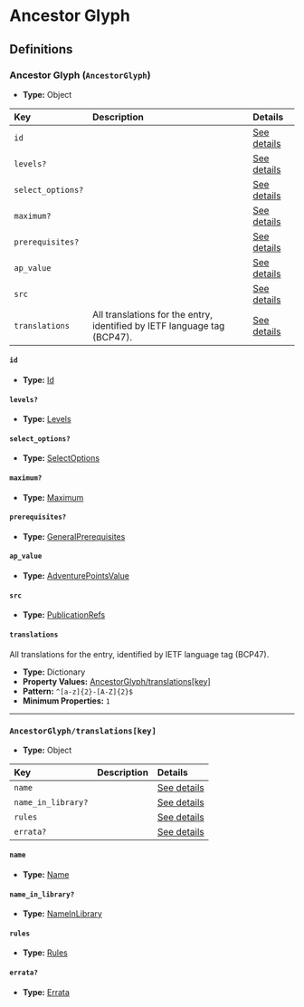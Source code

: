 # Ancestor Glyph

## Definitions

### <a name="AncestorGlyph"></a> Ancestor Glyph (`AncestorGlyph`)

- **Type:** Object

Key | Description | Details
:-- | :-- | :--
`id` |  | <a href="#AncestorGlyph/id">See details</a>
`levels?` |  | <a href="#AncestorGlyph/levels">See details</a>
`select_options?` |  | <a href="#AncestorGlyph/select_options">See details</a>
`maximum?` |  | <a href="#AncestorGlyph/maximum">See details</a>
`prerequisites?` |  | <a href="#AncestorGlyph/prerequisites">See details</a>
`ap_value` |  | <a href="#AncestorGlyph/ap_value">See details</a>
`src` |  | <a href="#AncestorGlyph/src">See details</a>
`translations` | All translations for the entry, identified by IETF language tag (BCP47). | <a href="#AncestorGlyph/translations">See details</a>

#### <a name="AncestorGlyph/id"></a> `id`

- **Type:** <a href="../_Activatable.md#Id">Id</a>

#### <a name="AncestorGlyph/levels"></a> `levels?`

- **Type:** <a href="../_Activatable.md#Levels">Levels</a>

#### <a name="AncestorGlyph/select_options"></a> `select_options?`

- **Type:** <a href="../_Activatable.md#SelectOptions">SelectOptions</a>

#### <a name="AncestorGlyph/maximum"></a> `maximum?`

- **Type:** <a href="../_Activatable.md#Maximum">Maximum</a>

#### <a name="AncestorGlyph/prerequisites"></a> `prerequisites?`

- **Type:** <a href="../_Prerequisite.md#GeneralPrerequisites">GeneralPrerequisites</a>

#### <a name="AncestorGlyph/ap_value"></a> `ap_value`

- **Type:** <a href="../_Activatable.md#AdventurePointsValue">AdventurePointsValue</a>

#### <a name="AncestorGlyph/src"></a> `src`

- **Type:** <a href="../source/_PublicationRef.md#PublicationRefs">PublicationRefs</a>

#### <a name="AncestorGlyph/translations"></a> `translations`

All translations for the entry, identified by IETF language tag (BCP47).

- **Type:** Dictionary
- **Property Values:** <a href="#AncestorGlyph/translations[key]">AncestorGlyph/translations[key]</a>
- **Pattern:** `^[a-z]{2}-[A-Z]{2}$`
- **Minimum Properties:** `1`

---

### <a name="AncestorGlyph/translations[key]"></a> `AncestorGlyph/translations[key]`

- **Type:** Object

Key | Description | Details
:-- | :-- | :--
`name` |  | <a href="#AncestorGlyph/translations[key]/name">See details</a>
`name_in_library?` |  | <a href="#AncestorGlyph/translations[key]/name_in_library">See details</a>
`rules` |  | <a href="#AncestorGlyph/translations[key]/rules">See details</a>
`errata?` |  | <a href="#AncestorGlyph/translations[key]/errata">See details</a>

#### <a name="AncestorGlyph/translations[key]/name"></a> `name`

- **Type:** <a href="../_Activatable.md#Name">Name</a>

#### <a name="AncestorGlyph/translations[key]/name_in_library"></a> `name_in_library?`

- **Type:** <a href="../_Activatable.md#NameInLibrary">NameInLibrary</a>

#### <a name="AncestorGlyph/translations[key]/rules"></a> `rules`

- **Type:** <a href="../_Activatable.md#Rules">Rules</a>

#### <a name="AncestorGlyph/translations[key]/errata"></a> `errata?`

- **Type:** <a href="../source/_Erratum.md#Errata">Errata</a>
